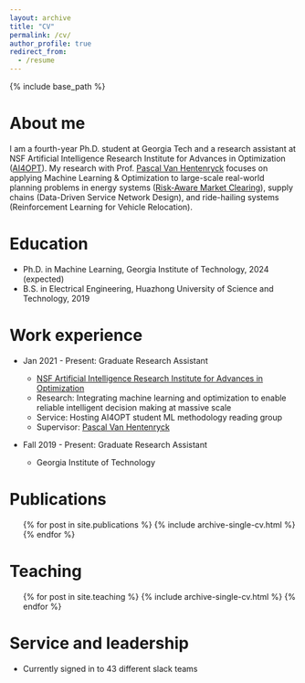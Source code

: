 ```yaml
---
layout: archive
title: "CV"
permalink: /cv/
author_profile: true
redirect_from:
  - /resume
---
```


{% include base_path %}

About me
======
I am a fourth-year Ph.D. student at Georgia Tech and a research assistant at NSF Artificial Intelligence Research Institute for Advances in Optimization ([AI4OPT](https://www.ai4opt.org/)). My research with Prof. [Pascal Van Hentenryck](https://sites.gatech.edu/pascal-van-hentenryck/) focuses on applying Machine Learning & Optimization to large-scale real-world planning problems in energy systems ([Risk-Aware Market Clearing](https://ramc.isye.gatech.edu/)), supply chains (Data-Driven Service Network Design), and ride-hailing systems (Reinforcement Learning for Vehicle Relocation).


Education
======
* Ph.D. in Machine Learning, Georgia Institute of Technology, 2024 (expected)
* B.S. in Electrical Engineering, Huazhong University of Science and Technology, 2019

Work experience
======
* Jan 2021 - Present: Graduate Research Assistant
  * [NSF Artificial Intelligence Research Institute for Advances in Optimization](https://www.ai4opt.org/)
  * Research: Integrating machine learning and optimization to enable reliable intelligent decision making at massive scale
  * Service: Hosting AI4OPT student ML methodology reading group
  * Supervisor: [Pascal Van Hentenryck](https://sites.gatech.edu/pascal-van-hentenryck/)

* Fall 2019 - Present: Graduate Research Assistant
  * Georgia Institute of Technology
  
Publications
======
  <ul>{% for post in site.publications %}
    {% include archive-single-cv.html %}
  {% endfor %}</ul>
  
Teaching
======
  <ul>{% for post in site.teaching %}
    {% include archive-single-cv.html %}
  {% endfor %}</ul>
  
Service and leadership
======
* Currently signed in to 43 different slack teams
